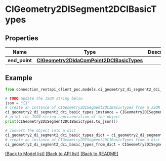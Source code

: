 # CIGeometry2DISegment2DCIBasicTypes


## Properties

Name | Type | Description | Notes
------------ | ------------- | ------------- | -------------
**end_point** | [**CIGeometry2DIdaComPoint2DCIBasicTypes**](CIGeometry2DIdaComPoint2DCIBasicTypes.md) |  | [optional] 

## Example

```python
from connection_restapi_client_poc.models.ci_geometry2_di_segment2_dci_basic_types import CIGeometry2DISegment2DCIBasicTypes

# TODO update the JSON string below
json = "{}"
# create an instance of CIGeometry2DISegment2DCIBasicTypes from a JSON string
ci_geometry2_di_segment2_dci_basic_types_instance = CIGeometry2DISegment2DCIBasicTypes.from_json(json)
# print the JSON string representation of the object
print(CIGeometry2DISegment2DCIBasicTypes.to_json())

# convert the object into a dict
ci_geometry2_di_segment2_dci_basic_types_dict = ci_geometry2_di_segment2_dci_basic_types_instance.to_dict()
# create an instance of CIGeometry2DISegment2DCIBasicTypes from a dict
ci_geometry2_di_segment2_dci_basic_types_from_dict = CIGeometry2DISegment2DCIBasicTypes.from_dict(ci_geometry2_di_segment2_dci_basic_types_dict)
```
[[Back to Model list]](../README.md#documentation-for-models) [[Back to API list]](../README.md#documentation-for-api-endpoints) [[Back to README]](../README.md)


